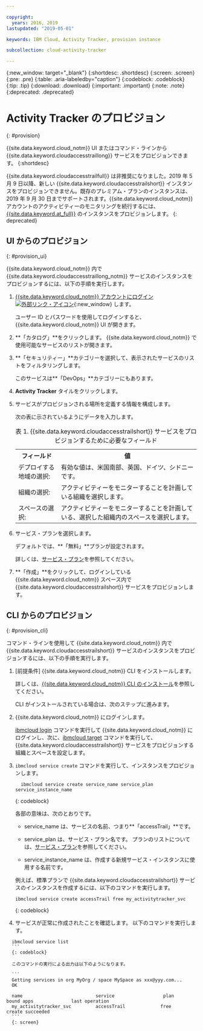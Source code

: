 ```yaml
---

copyright:
  years: 2016, 2019
lastupdated: "2019-05-01"

keywords: IBM Cloud, Activity Tracker, provision instance

subcollection: cloud-activity-tracker

---
```


{:new_window: target="_blank"}
{:shortdesc: .shortdesc}
{:screen: .screen}
{:pre: .pre}
{:table: .aria-labeledby="caption"}
{:codeblock: .codeblock}
{:tip: .tip}
{:download: .download}
{:important: .important}
{:note: .note}
{:deprecated: .deprecated}


# Activity Tracker のプロビジョン
{: #provision}

{{site.data.keyword.cloud_notm}} UI またはコマンド・ラインから {{site.data.keyword.cloudaccesstraillong}} サービスをプロビジョンできます。
{:shortdesc}

{{site.data.keyword.cloudaccesstrailfull}} は非推奨になりました。2019 年 5 月 9 日以降、新しい {{site.data.keyword.cloudaccesstrailshort}} インスタンスをプロビジョンできません。既存のプレミアム・プランのインスタンスは、2019 年 9 月 30 日までサポートされます。{{site.data.keyword.cloud_notm}} アカウントのアクティビティーのモニタリングを続行するには、[{{site.data.keyword.at_full}}](/docs/services/Activity-Tracker-with-LogDNA?topic=logdnaat-getting-started#getting-started) のインスタンスをプロビジョンします。
{: deprecated}

## UI からのプロビジョン
{: #provision_ui}

{{site.data.keyword.cloud_notm}} 内で {{site.data.keyword.cloudaccesstraillong_notm}} サービスのインスタンスをプロビジョンするには、以下の手順を実行します。

1. [{{site.data.keyword.cloud_notm}} アカウントにログイン ![外部リンク・アイコン](../../icons/launch-glyph.svg "外部リンク・アイコン")](https://cloud.ibm.com/login){:new_window} します。
    
	ユーザー ID とパスワードを使用してログインすると、{{site.data.keyword.cloud_notm}} UI が開きます。

2. **「カタログ」**をクリックします。 {{site.data.keyword.cloud_notm}} で使用可能なサービスのリストが開きます。

3. **「セキュリティー」**カテゴリーを選択して、表示されたサービスのリストをフィルタリングします。

    このサービスは**「DevOps」**カテゴリーにもあります。

4. **Activity Tracker** タイルをクリックします。

5. サービスがプロビジョンされる場所を定義する情報を構成します。 

    次の表に示されているようにデータを入力します。 

    <table>
	  <caption>表 1. {{site.data.keyword.cloudaccesstrailshort}} サービスをプロビジョンするために必要なフィールド</caption>
	  <tr>
	    <th>フィールド</th>
		<th>値</th>
	  </tr>
	  <tr>
	    <td>デプロイする地域の選択:</td>
		<td>有効な値は、米国南部、英国、ドイツ、シドニーです。</td>
	  </tr>
	  <tr>
	    <td>組織の選択:</td>
		<td>アクティビティーをモニターすることを計画している組織を選択します。</td>
	  </tr>
	  <tr>
	    <td>スペースの選択:</td>
		<td>アクティビティーをモニターすることを計画している、選択した組織内のスペースを選択します。</td>
	  </tr>
	</table>

6. サービス・プランを選択します。 

    デフォルトでは、**「無料」**プランが設定されます。

    詳しくは、[サービス・プラン](/docs/services/cloud-activity-tracker/how-to?topic=cloud-activity-tracker-change_plan#change_plan)を参照してください。
	
7. **「作成」**をクリックして、ログインしている {{site.data.keyword.cloud_notm}} スペース内で {{site.data.keyword.cloudaccesstrailshort}} サービスをプロビジョンします。
  
 

## CLI からのプロビジョン
{: #provision_cli}

コマンド・ラインを使用して {{site.data.keyword.cloud_notm}} 内で {{site.data.keyword.cloudaccesstrailshort}} サービスのインスタンスをプロビジョンするには、以下の手順を実行します。

1. [前提条件] {{site.data.keyword.cloud_notm}} CLI をインストールします。

   詳しくは、[{{site.data.keyword.cloud_notm}} CLI のインストール](/docs/cli?topic=cloud-cli-ibmcloud-cli#ibmcloud-cli)を参照してください。
   
   CLI がインストールされている場合は、次のステップに進みます。
    
2. {{site.data.keyword.cloud_notm}} にログインします。 

    [ibmcloud login](/docs/cli/reference/ibmcloud?topic=cloud-cli-ibmcloud_cli#ibmcloud_login) コマンドを実行して {{site.data.keyword.cloud_notm}} にログインし、次に、[ibmcloud target](/docs/cli/reference/ibmcloud?topic=cloud-cli-ibmcloud_cli#ibmcloud_target) コマンドを実行して、{{site.data.keyword.cloudaccesstrailshort}} サービスをプロビジョンする組織とスペースを設定します。
	
3. `ibmcloud service create` コマンドを実行して、インスタンスをプロビジョンします。

    ```
	  ibmcloud service create service_name service_plan service_instance_name
    ```
	  {: codeblock}
	
	  各部の意味は、次のとおりです。
	
	  * service_name は、サービスの名前、つまり**「accessTrail」**です。

	  * service_plan は、サービス・プラン名です。 プランのリストについては、[サービス・プラン](/docs/services/cloud-activity-tracker/how-to?topic=cloud-activity-tracker-change_plan#change_plan)を参照してください。

	  * service_instance_name は、作成する新規サービス・インスタンスに使用する名前です。

	  例えば、標準プランで {{site.data.keyword.cloudaccesstrailshort}} サービスのインスタンスを作成するには、以下のコマンドを実行します。
	
	  ```
	  ibmcloud service create accessTrail free my_activitytracker_svc
	  ```
	  {: codeblock}
	
4. サービスが正常に作成されたことを確認します。 以下のコマンドを実行します。

  ```	
	ibmcloud service list
	```
	{: codeblock}
	
	このコマンドの実行による出力は以下のようになります。
	
	```
    Getting services in org MyOrg / space MySpace as xxx@yyy.com...
    OK
    
    name                           service                  plan                   bound apps              last operation
    my_activitytracker_svc         accessTrail             free                                            create succeeded
	```
	{: screen}

	





